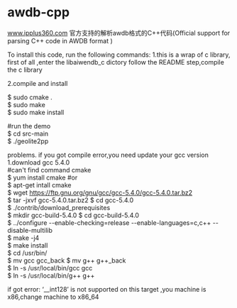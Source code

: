 # awdb-cpp
www.ipplus360.com 官方支持的解析awdb格式的C++代码(Official support for parsing C++ code in AWDB format ) 

To install this code, run the following commands: 
1.this is a wrap of c library, first of all ,enter the libaiwendb_c dictory follow the README step,compile the c library

2.compile and install 

$ sudo cmake .  
$ sudo make  
$ sudo make install  
  
#run the demo  
$ cd src-main  
$ ./geolite2pp  

problems. if you got compile error,you need update your gcc version 1.download gcc 5.4.0  
#can't find command cmake  
$ yum install cmake #or  
$ apt-get intall cmake  
$ wget https://ftp.gnu.org/gnu/gcc/gcc-5.4.0/gcc-5.4.0.tar.bz2  
$ tar -jxvf gcc-5.4.0.tar.bz2 $ cd gcc-5.4.0  
$ ./contrib/download_prerequisites  
$ mkdir gcc-build-5.4.0 $ cd gcc-build-5.4.0  
$ ../configure --enable-checking=release --enable-languages=c,c++ --disable-multilib  
$ make -j4  
$ make install  
$ cd /usr/bin/  
$ mv gcc gcc_back $ mv g++ g++_back  
$ ln -s /usr/local/bin/gcc gcc  
$ ln -s /usr/local/bin/g++ g++  

if got error: ‘__int128’ is not supported on this target ,you machine is x86,change machine to x86_64  
